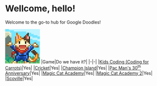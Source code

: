 # Wellcome, hello!
Welcome to the go-to hub for Google Doodles!

<!--
I generally absolute path, but this is a necessity due to
github's wonky rendering
-->
![Logo](/profile/logo.png)
|Game|Do we have it?|
|-|-|
|[Kids Coding (Coding for Carrots)](https://github.com/Google-Doodle/kids-coding)|Yes|
|[Cricket](https://github.com/Google-Doodle/cricket)|Yes|
|[Champion Island](https://github.com/Google-Doodle/champion-island)|Yes|
|[Pac Man's 30<sup>th</sup> Anniversary](https://github.com/Google-Doodle/pacman)|Yes|
|[Magic Cat Academy](https://github.com/Google-Doodle/halloween-2016)|Yes|
|[Magic Cat Academy 2](https://github.com/Google-Doodle/halloween-2020)|Yes|
|[Scoville](https://github.com/Google-Doodle/scoville)|Yes|
